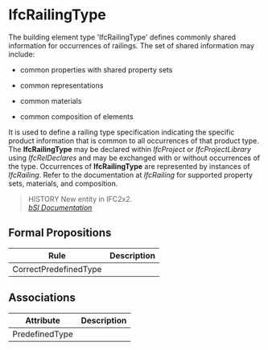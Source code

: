IfcRailingType
==============
The building element type 'IfcRailingType' defines commonly shared information
for occurrences of railings. The set of shared information may include:  

  

  * common properties with shared property sets
  

  * common representations
  

  * common materials
  

  * common composition of elements
  

  
It is used to define a railing type specification indicating the specific
product information that is common to all occurrences of that product type.
The **IfcRailingType** may be declared within _IfcProject_ or
_IfcProjectLibrary_ using _IfcRelDeclares_ and may be exchanged with or
without occurrences of the type. Occurrences of **IfcRailingType** are
represented by instances of _IfcRailing_. Refer to the documentation at
_IfcRailing_ for supported property sets, materials, and composition.  
> HISTORY New entity in IFC2x2.  
[ _bSI
Documentation_](https://standards.buildingsmart.org/IFC/DEV/IFC4_2/FINAL/HTML/schema/ifcsharedbldgelements/lexical/ifcrailingtype.htm)


Formal Propositions
-------------------
| Rule                  | Description   |
|-----------------------|---------------|
| CorrectPredefinedType |               |

Associations
------------
| Attribute      | Description   |
|----------------|---------------|
| PredefinedType |               |

